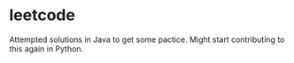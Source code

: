 # leetcode
Attempted solutions in Java to get some pactice. Might start contributing to this again in Python.

